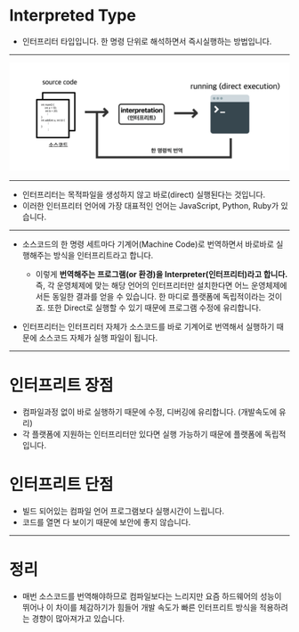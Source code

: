 # Interpreted Type

- 인터프리터 타입입니다. 한 명령 단위로 해석하면서 즉시실행하는 방법입니다.

<hr>

![Interpreted](/images/Interpreted.png)

<hr>

- 인터프리터는 목적파일을 생성하지 않고 바로(direct) 실행된다는 것입니다.
- 이러한 인터프리터 언어에 가장 대표적인 언어는 JavaScript, Python, Ruby가 있습니다.

<hr>

- 소스코드의 한 명령 세트마다 기계어(Machine Code)로 번역하면서 바로바로 실행해주는 방식을 인터프리트라고 합니다.
    - 이렇게 __번역해주는 프로그램(or 환경)을 Interpreter(인터프리터)라고 합니다.__ 즉, 각 운영체제에 맞는 해당 언어의 인터프리터만 설치한다면 어느 운영체제에서든 동일한 결과를 얻을 수 있습니다. 한 마디로 플랫폼에 독립적이라는 것이죠. 또한 Direct로 실행할 수 있기 때문에 프로그램 수정에 유리합니다.

- 인터프리터는 인터프리터 자체가 소스코드를 바로 기계어로 번역해서 실행하기 때문에 소스코드 자체가 실행 파일이 됩니다.

<hr>

# 인터프리트 장점

- 컴파일과정 없이 바로 실행하기 때문에 수정, 디버깅에 유리합니다. (개발속도에 유리)
- 각 플랫폼에 지원하는 인터프리터만 있다면 실행 가능하기 때문에 플랫폼에 독립적입니다.

# 인터프리트 단점

- 빌드 되어있는 컴파일 언어 프로그램보다 실행시간이 느립니다.
- 코드를 열면 다 보이기 때문에 보안에 좋지 않습니다.

<hr>

# 정리

- 매번 소스코드를 번역해야하므로 컴파일보다는 느리지만 요즘 하드웨어의 성능이 뛰어나 이 차이를 체감하기가 힘들어 개발 속도가 빠른 인터프리트 방식을 적용하려는 경향이 많아져가고 있습니다.